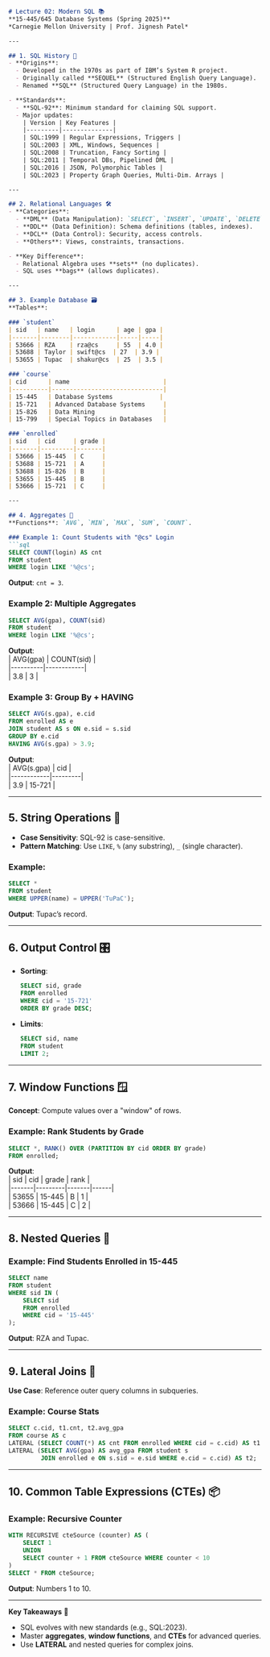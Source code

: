```markdown
# Lecture 02: Modern SQL 📚  
**15-445/645 Database Systems (Spring 2025)**  
*Carnegie Mellon University | Prof. Jignesh Patel*  

---

## 1. SQL History 📜  
- **Origins**:  
  - Developed in the 1970s as part of IBM’s System R project.  
  - Originally called **SEQUEL** (Structured English Query Language).  
  - Renamed **SQL** (Structured Query Language) in the 1980s.  

- **Standards**:  
  - **SQL-92**: Minimum standard for claiming SQL support.  
  - Major updates:  
    | Version | Key Features |  
    |---------|--------------|  
    | SQL:1999 | Regular Expressions, Triggers |  
    | SQL:2003 | XML, Windows, Sequences |  
    | SQL:2008 | Truncation, Fancy Sorting |  
    | SQL:2011 | Temporal DBs, Pipelined DML |  
    | SQL:2016 | JSON, Polymorphic Tables |  
    | SQL:2023 | Property Graph Queries, Multi-Dim. Arrays |  

---

## 2. Relational Languages 🛠️  
- **Categories**:  
  - **DML** (Data Manipulation): `SELECT`, `INSERT`, `UPDATE`, `DELETE`.  
  - **DDL** (Data Definition): Schema definitions (tables, indexes).  
  - **DCL** (Data Control): Security, access controls.  
  - **Others**: Views, constraints, transactions.  

- **Key Difference**:  
  - Relational Algebra uses **sets** (no duplicates).  
  - SQL uses **bags** (allows duplicates).  

---

## 3. Example Database 🗃️  
**Tables**:  

### `student`  
| sid   | name   | login      | age | gpa |  
|-------|--------|------------|-----|-----|  
| 53666 | RZA    | rza@cs     | 55  | 4.0 |  
| 53688 | Taylor | swift@cs  | 27  | 3.9 |  
| 53655 | Tupac  | shakur@cs  | 25  | 3.5 |  

### `course`  
| cid      | name                          |  
|----------|-------------------------------|  
| 15-445   | Database Systems             |  
| 15-721   | Advanced Database Systems     |  
| 15-826   | Data Mining                   |  
| 15-799   | Special Topics in Databases   |  

### `enrolled`  
| sid   | cid     | grade |  
|-------|---------|-------|  
| 53666 | 15-445  | C     |  
| 53688 | 15-721  | A     |  
| 53688 | 15-826  | B     |  
| 53655 | 15-445  | B     |  
| 53666 | 15-721  | C     |  

---

## 4. Aggregates 🧮  
**Functions**: `AVG`, `MIN`, `MAX`, `SUM`, `COUNT`.  

### Example 1: Count Students with "@cs" Login  
```sql  
SELECT COUNT(login) AS cnt  
FROM student  
WHERE login LIKE '%@cs';  
```  
**Output**: `cnt = 3`.  

### Example 2: Multiple Aggregates  
```sql  
SELECT AVG(gpa), COUNT(sid)  
FROM student  
WHERE login LIKE '%@cs';  
```  
**Output**:  
| AVG(gpa) | COUNT(sid) |  
|----------|------------|  
| 3.8      | 3          |  

### Example 3: Group By + HAVING  
```sql  
SELECT AVG(s.gpa), e.cid  
FROM enrolled AS e  
JOIN student AS s ON e.sid = s.sid  
GROUP BY e.cid  
HAVING AVG(s.gpa) > 3.9;  
```  
**Output**:  
| AVG(s.gpa) | cid     |  
|------------|---------|  
| 3.9        | 15-721  |  

---

## 5. String Operations 📝  
- **Case Sensitivity**: SQL-92 is case-sensitive.  
- **Pattern Matching**: Use `LIKE`, `%` (any substring), `_` (single character).  

### Example:  
```sql  
SELECT *  
FROM student  
WHERE UPPER(name) = UPPER('TuPaC');  
```  
**Output**: Tupac’s record.  

---

## 6. Output Control 🎛️  
- **Sorting**:  
  ```sql  
  SELECT sid, grade  
  FROM enrolled  
  WHERE cid = '15-721'  
  ORDER BY grade DESC;  
  ```  
- **Limits**:  
  ```sql  
  SELECT sid, name  
  FROM student  
  LIMIT 2;  
  ```  

---

## 7. Window Functions 🪟  
**Concept**: Compute values over a "window" of rows.  

### Example: Rank Students by Grade  
```sql  
SELECT *, RANK() OVER (PARTITION BY cid ORDER BY grade)  
FROM enrolled;  
```  
**Output**:  
| sid   | cid     | grade | rank |  
|-------|---------|-------|------|  
| 53655 | 15-445  | B     | 1    |  
| 53666 | 15-445  | C     | 2    |  

---

## 8. Nested Queries 🔄  
### Example: Find Students Enrolled in 15-445  
```sql  
SELECT name  
FROM student  
WHERE sid IN (  
    SELECT sid  
    FROM enrolled  
    WHERE cid = '15-445'  
);  
```  
**Output**: RZA and Tupac.  

---

## 9. Lateral Joins 🔗  
**Use Case**: Reference outer query columns in subqueries.  

### Example: Course Stats  
```sql  
SELECT c.cid, t1.cnt, t2.avg_gpa  
FROM course AS c  
LATERAL (SELECT COUNT(*) AS cnt FROM enrolled WHERE cid = c.cid) AS t1  
LATERAL (SELECT AVG(gpa) AS avg_gpa FROM student s  
         JOIN enrolled e ON s.sid = e.sid WHERE e.cid = c.cid) AS t2;  
```  

---

## 10. Common Table Expressions (CTEs) 📦  
### Example: Recursive Counter  
```sql  
WITH RECURSIVE cteSource (counter) AS (  
    SELECT 1  
    UNION  
    SELECT counter + 1 FROM cteSource WHERE counter < 10  
)  
SELECT * FROM cteSource;  
```  
**Output**: Numbers 1 to 10.  

---

**Key Takeaways** 🚀  
- SQL evolves with new standards (e.g., SQL:2023).  
- Master **aggregates**, **window functions**, and **CTEs** for advanced queries.  
- Use **LATERAL** and nested queries for complex joins.  

```
